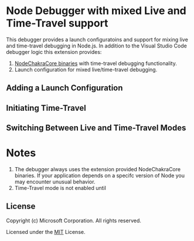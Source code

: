 # Node Debugger with mixed Live and Time-Travel support

This debugger provides a launch configuratoins and support for mixing live and 
time-travel debugging in Node.js. In addition to the Visual Studio Code debugger logic this extension provides:
1. [NodeChakraCore binaries](https://github.com/nodejs/node-chakracore) with time-travel debugging functionality.
2. Launch configuration for mixed live/time-travel debugging.

## Adding a Launch Configuration

## Initiating Time-Travel

## Switching Between Live and Time-Travel Modes

# Notes
1. The debugger always uses the extension provided NodeChakraCore binaries. If your application depends on a specifc version of Node you may encounter unusual behavior.
2. Time-Travel mode is not enabled until 

## License

Copyright (c) Microsoft Corporation. All rights reserved.

Licensed under the [MIT](LICENSE.txt) License.
